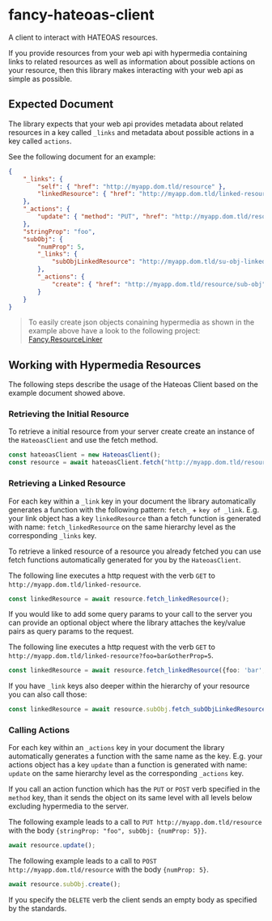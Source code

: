 # fancy-hateoas-client
A client to interact with HATEOAS resources.

If you provide resources from your web api with hypermedia containing links to related resources as well as information about possible actions on your resource, then this library makes interacting with your web api as simple as possible. 

## Expected Document
The library expects that your web api provides metadata about related resources in a key called `_links` and metadata about possible actions in a key called `actions`.

See the following document for an example:

```json
{
    "_links": {
        "self": { "href": "http://myapp.dom.tld/resource" },
        "linkedResource": { "href": "http://myapp.dom.tld/linked-resource" }
    },
    "_actions": {
        "update": { "method": "PUT", "href": "http://myapp.dom.tld/resource"}
    },
    "stringProp": "foo",
    "subObj": {
        "numProp": 5, 
        "_links": {
            "subObjLinkedResource": "http://myapp.dom.tld/su-obj-linked-resource"
        },
        "_actions": {
            "create": { "href": "http://myapp.dom.tld/resource/sub-obj", "method": "POST"}
        }
    }
}
```

> To easily create json objects conaining hypermedia as shown in the example above have a look to the following project: [Fancy.ResourceLinker](https://github.com/fancyDevelopment/Fancy.ResourceLinker)

## Working with Hypermedia Resources
The following steps describe the usage of the Hateoas Client based on the example document showed above.

### Retrieving the Initial Resource
To retrieve a initial resource from your server create create an instance of the `HateoasClient` and use the fetch method.

```ts
const hateoasClient = new HateoasClient();
const resource = await hateoasClient.fetch("http://myapp.dom.tld/resource");
```

### Retrieving a Linked Resource
For each key within a `_link` key in your document the library automatically generates a function with the following pattern: `fetch_` + `key of _link`. E.g. your link object has a key `linkedResource` than a fetch function is generated with name: `fetch_linkedResource` on the same hierarchy level as the corresponding `_links` key.

To retrieve a linked resource of a resource you already fetched you can use fetch functions automatically generated for you by the `HateoasClient`. 

The following line executes a http request with the verb `GET` to `http://myapp.dom.tld/linked-resource`.

```ts
const linkedResource = await resource.fetch_linkedResource();
```

If you would like to add some query params to your call to the server you can provide an optional object where the library attaches the key/value pairs as query params to the request. 

The following line executes a http request with the verb `GET` to `http://myapp.dom.tld/linked-resource?foo=bar&otherProp=5`.

```ts
const linkedResource = await resource.fetch_linkedResource({foo: 'bar', otherProp: 5});
```

If you have `_link` keys also deeper within the hierarchy of your resource you can also call those:

```ts
const linkedResource = await resource.subObj.fetch_subObjLinkedResource();
```

### Calling Actions
For each key within an `_actions` key in your document the library automatically generates a function with the same name as the key. E.g. your actions object has a key `update` than a function is generated with name: `update` on the same hierarchy level as the corresponding `_actions` key.

If you call an action function which has the `PUT` or `POST` verb specified in the `method` key, than it sends the object on its same level with all levels below excluding hypermedia to the server. 

The following example leads to a call to `PUT http://myapp.dom.tld/resource` with the body `{stringProp: "foo", subObj: {numProp: 5}}`.

```ts
await resource.update();
```

The following example leads to a call to `POST http://myapp.dom.tld/resource` with the body `{numProp: 5}`.

```ts
await resource.subObj.create();
```

If you specify the `DELETE` verb the client sends an empty body as specified by the standards.